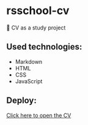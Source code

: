 # rsschool-cv

💼 CV as a study project

## Used technologies:
- Markdown
- HTML
- CSS
- JavaScript

## Deploy:
[Click here to open the CV](https://sashtje.github.io/rsschool-cv/)

